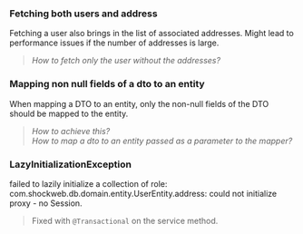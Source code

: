 
### Fetching both users and address

Fetching a user also brings in the list of associated addresses. Might lead to performance issues if the number of addresses is large.  
> *How to fetch only the user without the addresses?*

### Mapping non null fields of a dto to an entity

When mapping a DTO to an entity, only the non-null fields of the DTO should be mapped to the entity.
> *How to achieve this?*  
> *How to map a dto to an entity passed as a parameter to the mapper?*

### LazyInitializationException

failed to lazily initialize a collection of role: com.shockweb.db.domain.entity.UserEntity.address: could not initialize proxy - no Session.
> Fixed with `@Transactional` on the service method.